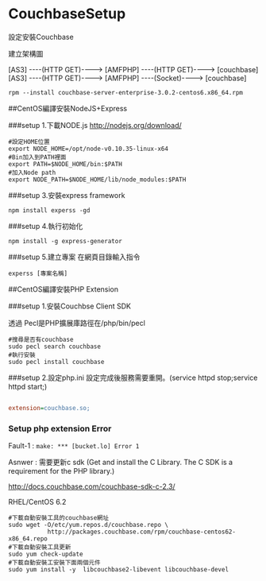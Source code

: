 # CouchbaseSetup
設定安裝Couchbase

建立架構圖

[AS3] ----(HTTP GET)----> [AMFPHP] ----(HTTP GET)----> [couchbase]
[AS3] ----(HTTP GET)----> [AMFPHP] ----(Socket)----> [couchbase]

```
rpm --install couchbase-server-enterprise-3.0.2-centos6.x86_64.rpm
```

##CentOS編譯安裝NodeJS+Express

###setup 1.下載NODE.js 
http://nodejs.org/download/

```shell
#設定HOME位置
export NODE_HOME=/opt/node-v0.10.35-linux-x64
#Bin加入到PATH裡面
export PATH=$NODE_HOME/bin:$PATH
#加入Node path
export NODE_PATH=$NODE_HOME/lib/node_modules:$PATH
````

###setup 3.安裝express framework 
```shell 
npm install experss -gd
```

###setup 4.執行初始化
```shell 
npm install -g express-generator
```

###setup 5.建立專案
在網頁目錄輸入指令
```shell
experss [專案名稱]
```

##CentOS編譯安裝PHP Extension

###setup 1.安裝Couchbse Client SDK 

透過 Pecl是PHP擴展庫路徑在/php/bin/pecl

```shell
#搜尋是否有couchbase
sudo pecl search couchbase
#執行安裝
sudo pecl install couchbase
```

###setup 2.設定php.ini
設定完成後服務需要重開。(service httpd stop;service httpd start;)

```ini

extension=couchbase.so;

```

### Setup php extension Error

Fault-1 : `make: *** [bucket.lo] Error 1`

Asnwer  : 需要更新c sdk (Get and install the C Library. The C SDK is a requirement for the PHP library.)

http://docs.couchbase.com/couchbase-sdk-c-2.3/

RHEL/CentOS 6.2

```shell
#下載自動安裝工具的couchbase網址
sudo wget -O/etc/yum.repos.d/couchbase.repo \
           http://packages.couchbase.com/rpm/couchbase-centos62-x86_64.repo
#下載自動安裝工具更新
sudo yum check-update
#下載自動安裝工安裝下面兩個元件
sudo yum install -y  libcouchbase2-libevent libcouchbase-devel
```
